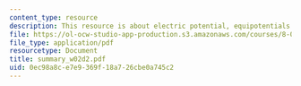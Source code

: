 ```yaml
---
content_type: resource
description: This resource is about electric potential, equipotentials.
file: https://ol-ocw-studio-app-production.s3.amazonaws.com/courses/8-02-physics-ii-electricity-and-magnetism-spring-2007/0ec98a8ce7e9369f18a726cbe0a745c2_summary_w02d2.pdf
file_type: application/pdf
resourcetype: Document
title: summary_w02d2.pdf
uid: 0ec98a8c-e7e9-369f-18a7-26cbe0a745c2
---
```

